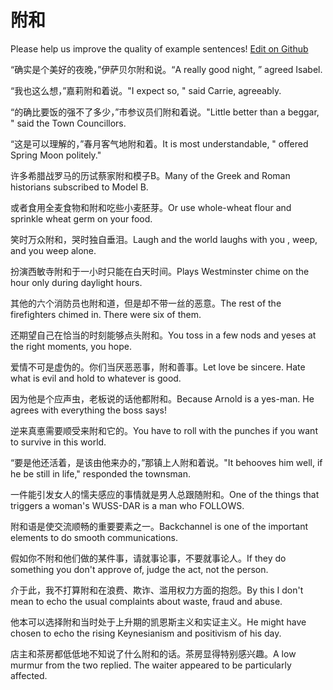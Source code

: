 # 附和

Please help us improve the quality of example sentences! [Edit on Github](https://github.com/jiyushe/jiyu-example-sentence-source/blob/main/chinese/fuhe_2.md)

<p><span class="chinese">“确实是个美好的夜晚，”伊萨贝尔附和说。</span><span class="english">“A really good night, ” agreed Isabel.</span></p>

<p><span class="chinese">“我也这么想，”嘉莉附和着说。</span><span class="english">"I expect so, " said Carrie, agreeably.</span></p>

<p><span class="chinese">“的确比要饭的强不了多少，”市参议员们附和着说。</span><span class="english">"Little better than a beggar, " said the Town Councillors.</span></p>

<p><span class="chinese">“这是可以理解的，”春月客气地附和着。</span><span class="english">It is most understandable, " offered Spring Moon politely."</span></p>

<p><span class="chinese">许多希腊战罗马的历试蔡家附和模子B。</span><span class="english">Many of the Greek and Roman historians subscribed to Model B.</span></p>

<p><span class="chinese">或者食用全麦食物和附和吃些小麦胚芽。</span><span class="english">Or use whole-wheat flour and sprinkle wheat germ on your food.</span></p>

<p><span class="chinese">笑时万众附和，哭时独自垂泪。</span><span class="english">Laugh and the world laughs with you , weep, and you weep alone.</span></p>

<p><span class="chinese">扮演西敏寺附和于一小时只能在白天时间。</span><span class="english">Plays Westminster chime on the hour only during daylight hours.</span></p>

<p><span class="chinese">其他的六个消防员也附和道，但是却不带一丝的恶意。</span><span class="english">The rest of the firefighters chimed in. There were six of them.</span></p>

<p><span class="chinese">还期望自己在恰当的时刻能够点头附和。</span><span class="english">You toss in a few nods and yeses at the right moments, you hope.</span></p>

<p><span class="chinese">爱情不可是虚伪的。你们当厌恶恶事，附和善事。</span><span class="english">Let love be sincere. Hate what is evil and hold to whatever is good.</span></p>

<p><span class="chinese">因为他是个应声虫，老板说的话他都附和。</span><span class="english">Because Arnold is a yes-man. He agrees with everything the boss says!</span></p>

<p><span class="chinese">逆来真悳需要顺受来附和它的。</span><span class="english">You have to roll with the punches if you want to survive in this world.</span></p>

<p><span class="chinese">“要是他还活着，是该由他来办的，”那镇上人附和着说。</span><span class="english">"It behooves him well, if he be still in life," responded the townsman.</span></p>

<p><span class="chinese">一件能引发女人的懦夫感应的事情就是男人总跟随附和。</span><span class="english">One of the things that triggers a woman's WUSS-DAR is a man who FOLLOWS.</span></p>

<p><span class="chinese">附和语是使交流顺畅的重要要素之一。</span><span class="english">Backchannel is one of the important elements to do smooth communications.</span></p>

<p><span class="chinese">假如你不附和他们做的某件事，请就事论事，不要就事论人。</span><span class="english">If they do something you don't approve of, judge the act, not the person.</span></p>

<p><span class="chinese">介于此，我不打算附和在浪费、欺诈、滥用权力方面的抱怨。</span><span class="english">By this I don't mean to echo the usual complaints about waste, fraud and abuse.</span></p>

<p><span class="chinese">他本可以选择附和当时处于上升期的凯恩斯主义和实证主义。</span><span class="english">He might have chosen to echo the rising Keynesianism and positivism of his day.</span></p>

<p><span class="chinese">店主和茶房都低低地不知说了什么附和的话。茶房显得特别感兴趣。</span><span class="english">A low murmur from the two replied. The waiter appeared to be particularly affected.</span></p>

